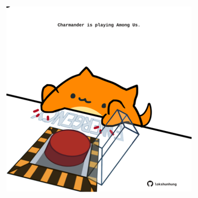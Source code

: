 <!-- built at 13/03/2021, 01:33:21 UTC -->
<p align="center">
  <img width="500" height="500" src="./ReadmeImage.svg">
</p>
